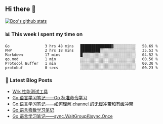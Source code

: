 ## Hi there 👋

[![Boo's github stats](https://github-readme-stats.vercel.app/api?username=0xAiKang)](https://github.com/anuraghazra/github-readme-stats)

<!-- [![Most Used Langs](https://github-readme-stats.vercel.app/api/top-langs/?username=0xAiKang)](https://github.com/anuraghazra/github-readme-stats) -->

### 📊 This week I spent my time on
<!--START_SECTION:waka-->

```text
Go                3 hrs 48 mins   ██████████████▓░░░░░░░░░░   58.69 %
PHP               2 hrs 18 mins   █████████░░░░░░░░░░░░░░░░   35.53 %
Markdown          17 mins         █░░░░░░░░░░░░░░░░░░░░░░░░   04.52 %
go.mod            1 min           ░░░░░░░░░░░░░░░░░░░░░░░░░   00.50 %
Protocol Buffer   1 min           ░░░░░░░░░░░░░░░░░░░░░░░░░   00.30 %
protobuf          0 secs          ░░░░░░░░░░░░░░░░░░░░░░░░░   00.23 %
```

<!--END_SECTION:waka-->

### 📕 Latest Blog Posts
<!-- BLOG-POST-LIST:START -->
- [Wrk 性能测试工具](https://www.0x2beace.com/wrk-performance-testing-tool/)
- [Go 语言学习笔记——Go 标准命令学习](https://www.0x2beace.com/go-language-study-notes-standard-command-learning/)
- [Go 语言学习笔记——如何理解 channel 的无缓冲带和有缓冲带](https://www.0x2beace.com/go-language-study-notes-how-to-understand-the-channel-without-buffer-and-with-buffer/)
- [Go 语言零散学习笔记](https://www.0x2beace.com/go-language-study-notes/)
- [Go 语言学习笔记——sync.WaitGroup和sync.Once](https://www.0x2beace.com/go-language-study-notes-sync-Mutex-and-sync-WaitGroup-and-sync-Once/)
<!-- BLOG-POST-LIST:END -->

